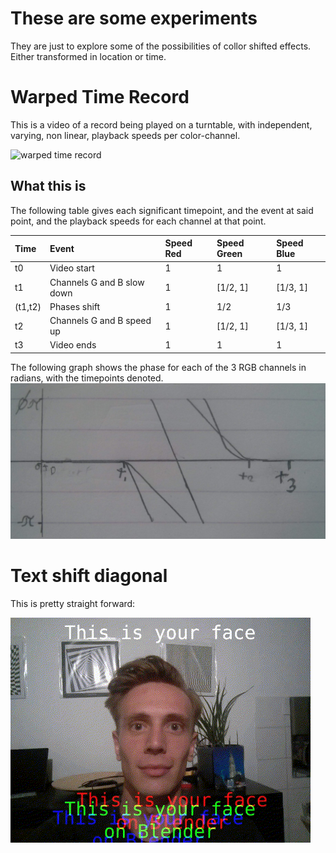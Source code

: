 # These are some experiments

They are just to explore some of the possibilities of collor shifted effects.
Either transformed in location or time.

# Warped Time Record

This is a video of a record being played on a turntable, with independent,
varying, non linear, playback speeds per color-channel.

![warped time record](media/warped_time_record.gif)

## What this is

The following table gives each significant timepoint, and the event at said point, and the playback speeds for each channel at that point.

| Time    | Event                      | Speed Red | Speed Green | Speed Blue |
|:--------|:---------------------------|:----------|:------------|:-----------|
| t0      | Video start                | 1         | 1           | 1          |
| t1      | Channels G and B slow down | 1         | [1/2, 1]    | [1/3, 1]   |
| (t1,t2) | Phases shift               | 1         | 1/2         | 1/3        |
| t2      | Channels G and B speed up  | 1         | [1/2, 1]    | [1/3, 1]   |
| t3      | Video ends                 | 1         | 1           | 1          |

The following graph shows the phase for each of the 3 RGB channels in radians, with the timepoints denoted.
![warped time record graph](media/warped_time_record_graph.jpg)

# Text shift diagonal

This is pretty straight forward:

![Text Shift Diagonal](media/text_shift_diagonal_effect.gif)
